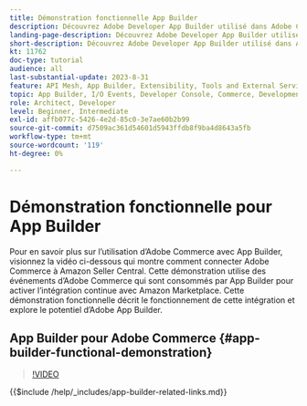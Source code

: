 ```yaml
---
title: Démonstration fonctionnelle App Builder
description: Découvrez Adobe Developer App Builder utilisé dans Adobe Commerce avec une démonstration technique
landing-page-description: Découvrez Adobe Developer App Builder utilisé dans Adobe Commerce avec une démonstration technique
short-description: Découvrez Adobe Developer App Builder utilisé dans Adobe Commerce avec une démonstration technique
kt: 11762
doc-type: tutorial
audience: all
last-substantial-update: 2023-8-31
feature: API Mesh, App Builder, Extensibility, Tools and External Services, Backend Development
topic: App Builder, I/O Events, Developer Console, Commerce, Development, Integrations
role: Architect, Developer
level: Beginner, Intermediate
exl-id: affb077c-5426-4e2d-85c0-3e7ae60b2b99
source-git-commit: d7509ac361d54601d5943ffdb8f9ba4d8643a5fb
workflow-type: tm+mt
source-wordcount: '119'
ht-degree: 0%

---
```


# Démonstration fonctionnelle pour App Builder

Pour en savoir plus sur l’utilisation d’Adobe Commerce avec App Builder, visionnez la vidéo ci-dessous qui montre comment connecter Adobe Commerce à Amazon Seller Central. Cette démonstration utilise des événements d’Adobe Commerce qui sont consommés par App Builder pour activer l’intégration continue avec Amazon Marketplace. Cette démonstration fonctionnelle décrit le fonctionnement de cette intégration et explore le potentiel d’Adobe App Builder.

## App Builder pour Adobe Commerce {#app-builder-functional-demonstration}

>[!VIDEO](https://video.tv.adobe.com/v/3450093?learn=on&captions=fre_fr)

{{$include /help/_includes/app-builder-related-links.md}}
